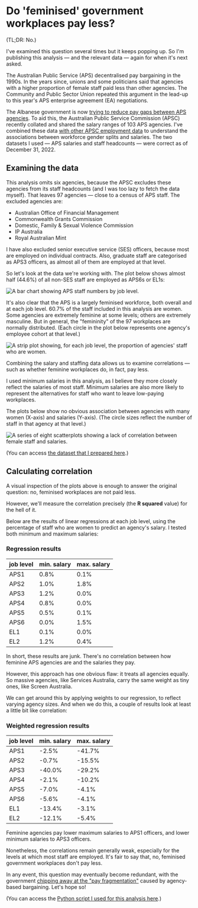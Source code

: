 # Do 'feminised' government workplaces pay less?

(TL;DR: No.)

I've examined this question several times but it keeps popping up. So I'm publishing this analysis — and the relevant data — again for when it's next asked.

The Australian Public Service (APS) decentralised pay bargaining in the 1990s. In the years since, unions and some politicians said that agencies with a higher proportion of female staff paid less than other agencies. The Community and Public Sector Union repeated this argument in the lead-up to this year's APS enterprise agreement (EA) negotiations.

The Albanese government is now [trying to reduce pay gaps between APS agencies](https://www.abc.net.au/news/2023-06-02/which-public-servants-will-receive-a-pay-boost/102420798). To aid this, the Australian Public Service Commission (APSC) recently collated and shared the salary ranges of 103 APS agencies. I've combined these data [with other APSC employment data](https://www.apsc.gov.au/employment-data/aps-employment-data-31-december-2022) to understand the associations between workforce gender splits and salaries. The two datasets I used — APS salaries and staff headcounts — were correct as of December 31, 2022.

## Examining the data

This analysis omits six agencies, because the APSC excludes these agencies from its staff headcounts (and I was too lazy to fetch the data myself). That leaves 97 agencies — close to a census of APS staff. The excluded agencies are:

* Australian Office of Financial Management
* Commonwealth Grants Commission
* Domestic, Family & Sexual Violence Commission
* IP Australia
* Royal Australian Mint

I have also excluded senior executive service (SES) officers, because most are employed on individual contracts. Also, graduate staff are categorised as APS3 officers, as almost all of them are employed at that level.

So let's look at the data we're working with. The plot below shows almost half (44.6%) of all non-SES staff are employed as APS6s or EL1s:

![A bar chart showing APS staff numbers by job level.](./data/staff_levels.png)

It's also clear that the APS is a largely feminised workforce, both overall and at each job level. 60.7% of the staff included in this analysis are women. Some agencies are extremely feminine at some levels; others are extremely masculine. But in general, the "femininity" of the 97 workplaces are normally distributed. (Each circle in the plot below represents one agency's employee cohort at that level.)

![A strip plot showing, for each job level, the proportion of agencies' staff who are women.](./data/female_staff.png)

Combining the salary and staffing data allows us to examine correlations — such as whether feminine workplaces do, in fact, pay less.

I used minimum salaries in this analysis, as I believe they more closely reflect the salaries of most staff. Minimum salaries are also more likely to represent the alternatives for staff who want to leave low-paying workplaces.

The plots below show no obvious association between agencies with many women (X-axis) and salaries (Y-axis). (The circle sizes reflect the number of staff in that agency at that level.)

![A series of eight scatterplots showing a lack of correlation between female staff and salaries.](./data/salary_levels.png)

(You can access [the dataset that I prepared here](./data/apsGenderAnalysis.csv).)

## Calculating correlation

A visual inspection of the plots above is enough to answer the original question: no, feminised workplaces are not paid less.

However, we'll measure the correlation precisely (the **R squared** value) for the hell of it.

Below are the results of linear regressions at each job level, using the percentage of staff who are women to predict an agency's salary. I tested both minimum and maximum salaries:

### **Regression results**

| job level | min. salary | max. salary |
| --- | --- | --- |
| APS1 | 0.8% | 0.1% |
| APS2 | 1.0% | 1.8% |
| APS3 | 1.2% | 0.0% |
| APS4 | 0.8% | 0.0% |
| APS5 | 0.5% | 0.1% |
| APS6 | 0.0% | 1.5% |
| EL1 | 0.1% | 0.0% |
| EL2 | 1.2% | 0.4% |

In short, these results are junk. There's no correlation between how feminine APS agencies are and the salaries they pay.

However, this approach has one obvious flaw: it treats all agencies equally. So massive agencies, like Services Australia, carry the same weight as tiny ones, like Screen Australia.

We can get around this by applying weights to our regression, to reflect varying agency sizes. And when we do this, a couple of results look at least a little bit like correlation:

### **Weighted regression results**

| job level | min. salary | max. salary |
| --- | --- | --- |
| APS1 | -2.5% | -41.7% |
| APS2 | -0.7% | -15.5% |
| APS3 | -40.0% | -29.2% |
| APS4 | -2.1% | -10.2% |
| APS5 | -7.0% | -4.1% |
| APS6 | -5.6% | -4.1% |
| EL1 | -13.4% | -3.1% |
| EL2 | -12.1% | -5.4% |

Feminine agencies pay lower maximum salaries to APS1 officers, and lower minimum salaries to APS3 officers.

Nonetheless, the correlations remain generally weak, especially for the levels at which most staff are employed. It's fair to say that, no, feminised government workplaces don't pay less.

In any event, this question may eventually become redundant, with the government [chipping away at the "pay fragmentation"](https://www.abc.net.au/news/2023-05-30/public-service-pay-gaps-to-be-fixed-federal-government/102410008) caused by agency-based bargaining. Let's hope so!

(You can access the [Python script I used for this analysis here](./data/analyse_data.ipynb).)